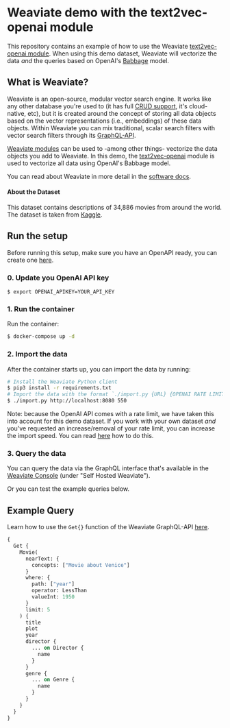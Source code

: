 # Weaviate demo with the text2vec-openai module

This repository contains an example of how to use the Weaviate [text2vec-openai module](https://www.semi.technology/developers/weaviate/current/modules/text2vec-openai.html). When using this demo dataset, Weaviate will vectorize the data _and_ the queries based on OpenAI's [Babbage](https://beta.openai.com/docs/engines/babbage) model.

<!-- 💡 Don't want to run the container yourself? We have created an endpoint to experiment directly with this dataset _and_ the OpenAI integration [here](#).
 -->
## What is Weaviate?

Weaviate is an open-source, modular vector search engine. It works like any other database you're used to (it has full [CRUD support](https://db-engines.com/en/blog_post/87), it's cloud-native, etc), but it is created around the concept of storing all data objects based on the vector representations (i.e., embeddings) of these data objects. Within Weaviate you can mix traditional, scalar search filters with vector search filters through its [GraphQL-API](https://www.semi.technology/developers/weaviate/current/graphql-references/).

[Weaviate modules](https://www.semi.technology/developers/weaviate/current/configuration/modules.html) can be used to -among other things- vectorize the data objects you add to Weaviate. In this demo, the [text2vec-openai](https://www.semi.technology/developers/weaviate/current/modules/text2vec-openai.html) module is used to vectorize all data using OpenAI's Babbage model.

You can read about Weaviate in more detail in the [software docs](https://www.semi.technology/developers/weaviate/current/).

#### About the Dataset

This dataset contains descriptions of 34,886 movies from around the world. The dataset is taken from [Kaggle](https://www.kaggle.com/jrobischon/wikipedia-movie-plots).

## Run the setup

Before running this setup, make sure you have an OpenAPI ready, you can create one [here](https://beta.openai.com/account/api-keys).

### 0. Update you OpenAI API key

```
$ export OPENAI_APIKEY=YOUR_API_KEY
```

### 1. Run the container

Run the container:

```sh
$ docker-compose up -d
```

### 2. Import the data

After the container starts up, you can import the data by running:

```sh
# Install the Weaviate Python client
$ pip3 install -r requirements.txt
# Import the data with the format `./import.py {URL} {OPENAI RATE LIMIT}`
$ ./import.py http://localhost:8080 550
```

Note: because the OpenAI API comes with a rate limit, we have taken this into account for this demo dataset. If you work with your own dataset _and_ you've requested an increase/removal of your rate limit, you can increase the import speed. You can read [here](https://www.semi.technology/developers/weaviate/current/modules/text2vec-openai.html#openai-rate-limits) how to do this.

### 3. Query the data

You can query the data via the GraphQL interface that's available in the [Weaviate Console](https://console.semi.technology/) (under "Self Hosted Weaviate").

Or you can test the example queries below.

## Example Query

Learn how to use the `Get{}` function of the Weaviate GraphQL-API [here](https://www.semi.technology/developers/weaviate/current/graphql-references/get.html).

```graphql
{
  Get {
    Movie(
      nearText: {
        concepts: ["Movie about Venice"]
      }
      where: {
        path: ["year"]
        operator: LessThan
        valueInt: 1950
      }
      limit: 5
    ) {
      title
      plot
      year
      director {
        ... on Director {
          name
        }
      }
      genre {
        ... on Genre {
          name
        }
      }
    }
  }
}
```
